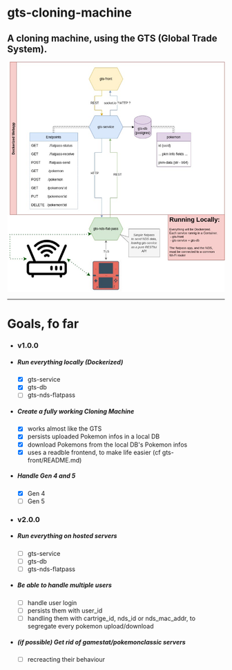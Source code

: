 # gts-cloning-machine
A cloning machine, using the GTS (Global Trade System).
-
![architecture](misc/gts-cloning-machine.jpg)

---

# Goals, fo far

 - ### v1.0.0
  - ##### Run everything locally (Dockerized)
    - [x] gts-service
    - [x] gts-db
    - [ ] gts-nds-flatpass
  - ##### Create a fully working Cloning Machine
    - [x] works almost like the GTS
    - [x] persists uploaded Pokemon infos in a local DB
    - [x] download Pokemons from the local DB's Pokemon infos
    - [x] uses a readble frontend, to make life easier (cf gts-front/README.md)
  - ##### Handle Gen 4 and 5
    - [x] Gen 4
    - [ ] Gen 5

 - ### v2.0.0
  - ##### Run everything on hosted servers
    - [ ] gts-service
    - [ ] gts-db
    - [ ] gts-nds-flatpass
  - ##### Be able to handle multiple users
    - [ ] handle user login
    - [ ] persists them with user_id
    - [ ] handling them with cartrige_id, nds_id or nds_mac_addr, to segregate every pokemon upload/download
  - ##### (if possible) Get rid of gamestat/pokemonclassic servers
    - [ ] recreacting their behaviour

